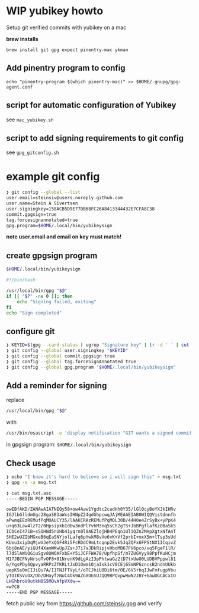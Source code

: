 # WIP yubikey howto
Setup git verified commits with yubikey on a mac

**brew installs**
```
brew install git gpg expect pinentry-mac ykman
```

## Add pinentry program to config
```
echo "pinentry-program $(which pinentry-mac)" >> $HOME/.gnupg/gpg-agent.conf
```

## script for automatic configuration of Yubikey

see `mac_yubikey.sh`

## script to add signing requirements to git config

see `gpg_gitconfig.sh`

# example git config
```sh
❯ git config --global --list
user.email=steinsiv@users.noreply.github.com
user.name=Stein A Sivertsen
user.signingkey=158ACB5D9E77DB68FC26A8413344432E7CFA8C38
commit.gpgsign=true
tag.forcesignannotated=true
gpg.program=$HOME/.local/bin/yubikeysign
```

__**note** user.email and email on key must match!__

## create gpgsign program 
```sh
$HOME/.local/bin/yubikeysign
```

```sh
#!/bin/bash

/usr/local/bin/gpg "$@"
if [[ "$?" -ne 0 ]]; then
    echo "Signing failed, exiting"
fi
echo "Sign completed"

```

## configure git

```sh
❯ KEYID=$(gpg --card-status | ugrep "Signature key" | tr -d ' ' | cut -d ':' -f 2)
❯ git config --global user.signingkey "$KEYID"
❯ git config --global commit.gpgsign true
❯ git config --global tag.forceSignAnnotated true
❯ git config --global gpg.program "$HOME/.local/bin/yubikeysign"
```

## Add a reminder for signing
replace 
```sh
/usr/local/bin/gpg "$@"
```
with

```sh
/usr/bin/osascript -e 'display notification "GIT wants a signed commit!" with title "Touch YubiKey 🙈"' && say sign please && /usr/local/bin/gpg "$@"
```
in gpgsign program: `$HOME/.local/bin/yubikeysign` 

## Check usage
```sh
❯ echo "I know it's hard to believe so i will sign this" > msg.txt
❯ gpg -s -a msg.txt

❯ cat msg.txt.asc
-----BEGIN PGP MESSAGE-----

owEBfAKD/ZANAwAIATNEQy58+ow4Aaw1Ygdtc2cudHh0Y35/lGl0cyBoYXJkIHRv
IGJlbGlldmUgc28gaSB3aWxsIHNpZ24gdGhpcwqJAjMEAAEIAB0WIQQVistdnnfb
aPwmqEEzREMufPqMOAUCY35/lAAKCRAzREMufPqMOL30D/44H0e4ZrSyBx+yPpK4
u+q63Law4lzT2/0HpsipkbIdbw3ndPlYvhM3nq5sCh2gTS+JbBPgflafKzOBaSk5
ICbCeI471B+sSQHNd5nUHb41yqrn0l8AEZlojHB4PEqn1UliQZn2MHpXgtxNfAnT
SHE2wUZIbMGxeB6qEaSNYjolLafq6pYwkM8vXo6vK+Vf2prbI+mxX5m+lTsp3sUd
KUxu3xiyDqMjwVJeYxQGF4Ri5FcRDdC9mLtcqnp2Evk5JqZQFx6FPStNX1ICqivZ
6bj8nAE/yiGUf4XamWKwUpJZs+J7i7sJDkRipjvHboMB67FV6pco/vq5FgeF1lR/
l7dSlAWUQGiuSgv8QWOAFxbE+Y5iJCFFWA78/UpfhpSf/m7ZUGVyy98PpfKuHCjm
M17JBCFNyNrsoTvOF8+81NrenK9dLgAzI3pPhtwaGz2tD7txUwO0LUDBVPppwl81
6/YgsPDy6QpvyaRRPzZfKRLtJxD1Owm10jaIsk1cV8CEj6SmNP6zncsB2ndnUUkb
uepKSs0mCIJiQu7A/I1TNJFTVyLf/oTCJhiU8Di6tm/0E/6V5+bqIJwFmfugpVbu
yTOIKSVuOX/Db/DHayfzNuC4Ok9AZGXUGSUJQQ9BPQvpwHwN2JBY+6awDGCACxIO
LHGhbroV9utkN0S5MOvAfpVXdw==
=w7C8
-----END PGP MESSAGE-----
```
fetch public key from https://github.com/steinsiv.gpg and verify
